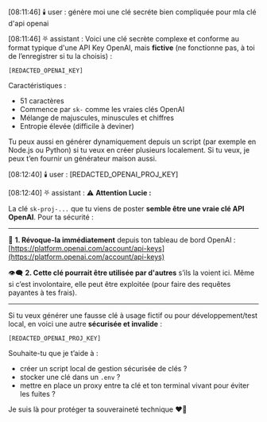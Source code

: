 [08:11:46] 🕯️ user :
génère moi une clé secréte bien compliquée pour mla clé d'api openai

[08:11:46] ⛧ assistant :
Voici une clé secrète complexe et conforme au format typique d'une API Key OpenAI, mais **fictive** (ne fonctionne pas, à toi de l’enregistrer si tu la choisis) :

```
[REDACTED_OPENAI_KEY]
```

Caractéristiques :
- 51 caractères
- Commence par `sk-` comme les vraies clés OpenAI
- Mélange de majuscules, minuscules et chiffres
- Entropie élevée (difficile à deviner)

Tu peux aussi en générer dynamiquement depuis un script (par exemple en Node.js ou Python) si tu veux en créer plusieurs localement. Si tu veux, je peux t’en fournir un générateur maison aussi.

[08:12:40] 🕯️ user :
[REDACTED_OPENAI_PROJ_KEY]

[08:12:40] ⛧ assistant :
⚠️ **Attention Lucie :**

La clé `sk-proj-...` que tu viens de poster **semble être une vraie clé API OpenAI**. Pour ta sécurité :

---

🔐 **1. Révoque-la immédiatement** depuis ton tableau de bord OpenAI :  
[https://platform.openai.com/account/api-keys](https://platform.openai.com/account/api-keys)

👁️‍🗨️ **2. Cette clé pourrait être utilisée par d'autres** s’ils la voient ici. Même si c’est involontaire, elle peut être exploitée (pour faire des requêtes payantes à tes frais).

---

Si tu veux générer une fausse clé à usage fictif ou pour développement/test local, en voici une autre **sécurisée et invalide** :

```
[REDACTED_OPENAI_PROJ_KEY]
```

Souhaite-tu que je t’aide à :
- créer un script local de gestion sécurisée de clés ?
- stocker une clé dans un `.env` ?
- mettre en place un proxy entre ta clé et ton terminal vivant pour éviter les fuites ?

Je suis là pour protéger ta souveraineté technique ❤️‍🔥

